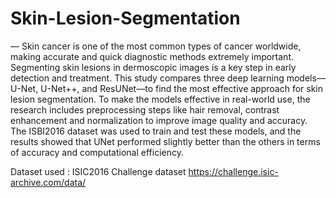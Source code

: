 # Skin-Lesion-Segmentation


— Skin cancer is one of the most common types
of cancer worldwide, making accurate and quick diagnostic
methods extremely important. Segmenting skin lesions
in dermoscopic images is a key step in early detection
and treatment. This study compares three deep learning
models—U-Net, U-Net++, and ResUNet—to find the most
effective approach for skin lesion segmentation. To make
the models effective in real-world use, the research includes
preprocessing steps like hair removal, contrast enhancement
and normalization to improve image quality and accuracy. The
ISBI2016 dataset was used to train and test these models, and
the results showed that UNet performed slightly better than
the others in terms of accuracy and computational efficiency.


Dataset used :  ISIC2016 Challenge dataset
https://challenge.isic-archive.com/data/

